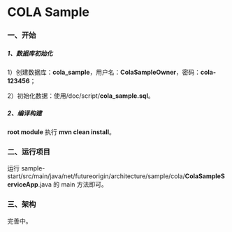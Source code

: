 # COLA Sample
### 一、开始

##### 1、数据库初始化

1）创建数据库：**cola_sample**，用户名：**ColaSampleOwner**，密码：**cola-123456**；

2）初始化数据：使用/doc/script/**cola_sample.sql**。

##### 2、编译构建

**root module** 执行 **mvn clean install**。

### 二、运行项目

运行 sample-start/src/main/java/net/futureorigin/architecture/sample/cola/**ColaSampleServiceApp**.java 的 main 方法即可。

### 三、架构

完善中。



